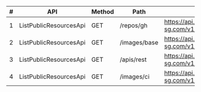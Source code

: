 |#|API|Method|Path|Full URL|
|---|---|---|---|---|
|1|ListPublicResourcesApi|GET|/repos/gh|https://api.dev1-sg.com/v1/public/repos/gh|
|2|ListPublicResourcesApi|GET|/images/base|https://api.dev1-sg.com/v1/public/images/base|
|3|ListPublicResourcesApi|GET|/apis/rest|https://api.dev1-sg.com/v1/public/apis/rest|
|4|ListPublicResourcesApi|GET|/images/ci|https://api.dev1-sg.com/v1/public/images/ci|

